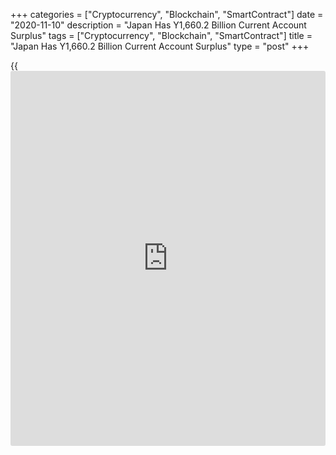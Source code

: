 +++
categories = ["Cryptocurrency", "Blockchain", "SmartContract"]
date = "2020-11-10"
description = "Japan Has Y1,660.2 Billion Current Account Surplus"
tags = ["Cryptocurrency", "Blockchain", "SmartContract"]
title = "Japan Has Y1,660.2 Billion Current Account Surplus"
type = "post"
+++

{{<iframe id="large-banner" src="https://www.bounty.group/#slide=21.0" width="100%" height="600" scrolling="no" style="border: 0px solid rgb(216, 221, 230); border-radius: 3px;">}}

Japan posted a current account surplus of 1,660.2 billion yen in
September, the Ministry of Finance said on Tuesday - up 4.2 percent on
year.

That missed expectations for a surplus of 1,994.9 billion yen following
the 2,102.8 billion yen surplus in August.

Imports were down 19.2 percent on year to 5,035.7 billion yen, while
exports fell an annual 4.2 percent to 5,954.2 billion yen for a trade
surplus of 918.4 billion yen.

The capital account showed a deficit of 7.0 billion yen, while the
financial account saw a surplus of 1,912.0 billion yen.

For comments and feedback [contact](https://www.playgroundfx.com/contact/): editorial@rtt[news](https://www.letsplayfx.com/blog/forex-news-website/).com

[Economic News][1]

 **What parts of the world are seeing the best (and worst) economic
performances lately? Click[here][2] to check out our [Econ Scorecard][2]
and find out! See up-to-the-moment [ranking](https://www.playgroundfx.com/blog/crypto-exchange-ranking/)s for the best and worst
performers in [GDP][3], [unemployment rate][4], [inflation][5] and much
more.**

   1. www.rtt[news](https://www.letsplayfx.com/blog/forex-news-website/).com/Content/EconomicNews.aspx
   2. www.rtt[news](https://www.letsplayfx.com/blog/forex-news-website/).com/economic-scorecard/world-rank/industrial-production/highest-performance.aspx
   3. www.rtt[news](https://www.letsplayfx.com/blog/forex-news-website/).com/economic-scorecard/world-rank/GDP/highest-performance.aspx
   4. www.rtt[news](https://www.letsplayfx.com/blog/forex-news-website/).com/economic-scorecard/world-rank/unemployment-rate/lowest-performance.aspx
   5. www.rtt[news](https://www.letsplayfx.com/blog/forex-news-website/).com/economic-scorecard/world-rank/CPI/highest-performance.aspx